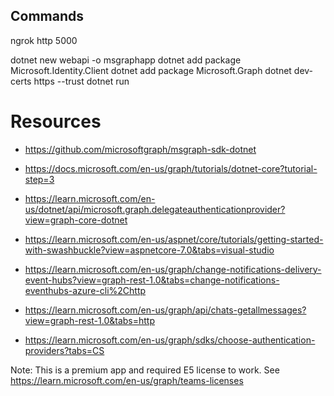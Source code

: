 ## Commands

ngrok http 5000

dotnet new webapi -o msgraphapp
dotnet add package Microsoft.Identity.Client
dotnet add package Microsoft.Graph
dotnet dev-certs https --trust
dotnet run

# Resources

- https://github.com/microsoftgraph/msgraph-sdk-dotnet
- https://docs.microsoft.com/en-us/graph/tutorials/dotnet-core?tutorial-step=3
- https://learn.microsoft.com/en-us/dotnet/api/microsoft.graph.delegateauthenticationprovider?view=graph-core-dotnet
- https://learn.microsoft.com/en-us/aspnet/core/tutorials/getting-started-with-swashbuckle?view=aspnetcore-7.0&tabs=visual-studio

- https://learn.microsoft.com/en-us/graph/change-notifications-delivery-event-hubs?view=graph-rest-1.0&tabs=change-notifications-eventhubs-azure-cli%2Chttp
- https://learn.microsoft.com/en-us/graph/api/chats-getallmessages?view=graph-rest-1.0&tabs=http
- https://learn.microsoft.com/en-us/graph/sdks/choose-authentication-providers?tabs=CS


Note: This is a premium app and required E5 license to work.
See https://learn.microsoft.com/en-us/graph/teams-licenses
